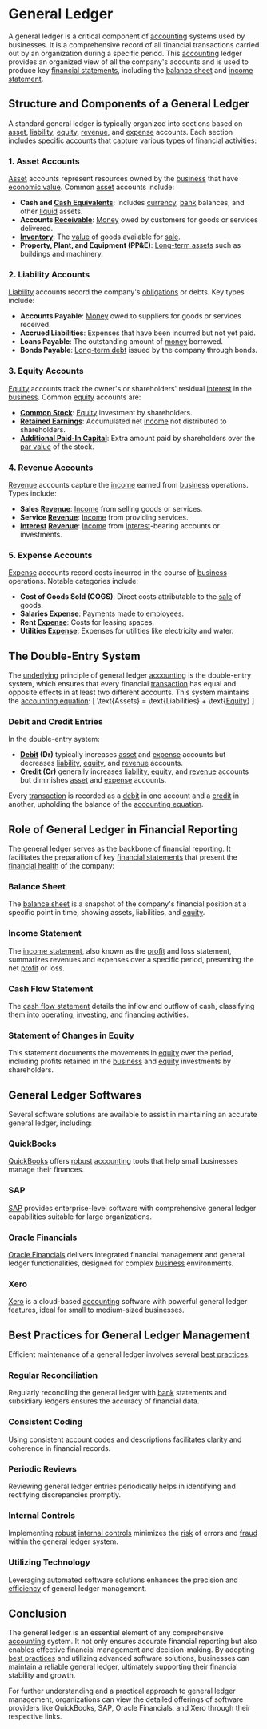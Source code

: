# General Ledger

A general ledger is a critical component of [accounting](../a/accounting.md) systems used by businesses. It is a comprehensive record of all financial transactions carried out by an organization during a specific period. This [accounting](../a/accounting.md) ledger provides an organized view of all the company's accounts and is used to produce key [financial statements](../f/financial_statements.md), including the [balance sheet](../b/balance_sheet.md) and [income statement](../i/income_statement.md).

## Structure and Components of a General Ledger

A standard general ledger is typically organized into sections based on [asset](../a/asset.md), [liability](../l/liability.md), [equity](../e/equity.md), [revenue](../r/revenue.md), and [expense](../e/expense.md) accounts. Each section includes specific accounts that capture various types of financial activities:

### 1. Asset Accounts
[Asset](../a/asset.md) accounts represent resources owned by the [business](../b/business.md) that have [economic value](../e/economic_value.md). Common [asset](../a/asset.md) accounts include:
- **Cash and [Cash Equivalents](../c/cash_equivalents.md)**: Includes [currency](../c/currency.md), [bank](../b/bank.md) balances, and other [liquid](../l/liquid.md) assets.
- **Accounts [Receivable](../r/receivable.md)**: [Money](../m/money.md) owed by customers for goods or services delivered.
- **[Inventory](../i/inventory.md)**: The [value](../v/value.md) of goods available for [sale](../s/sale.md).
- **Property, Plant, and Equipment (PP&E)**: [Long-term assets](../l/long-term_assets.md) such as buildings and machinery.

### 2. Liability Accounts
[Liability](../l/liability.md) accounts record the company's [obligations](../o/obligation.md) or debts. Key types include:
- **Accounts Payable**: [Money](../m/money.md) owed to suppliers for goods or services received.
- **Accrued Liabilities**: Expenses that have been incurred but not yet paid.
- **Loans Payable**: The outstanding amount of [money](../m/money.md) borrowed.
- **Bonds Payable**: [Long-term debt](../l/long-term_debt.md) issued by the company through bonds.

### 3. Equity Accounts
[Equity](../e/equity.md) accounts track the owner's or shareholders' residual [interest](../i/interest.md) in the [business](../b/business.md). Common [equity](../e/equity.md) accounts are:
- **[Common Stock](../c/common_stock.md)**: [Equity](../e/equity.md) investment by shareholders.
- **[Retained Earnings](../r/retained_earnings.md)**: Accumulated net [income](../i/income.md) not distributed to shareholders.
- **[Additional Paid-In Capital](../a/additional_paid-in_capital.md)**: Extra amount paid by shareholders over the [par value](../p/par_value.md) of the stock.

### 4. Revenue Accounts
[Revenue](../r/revenue.md) accounts capture the [income](../i/income.md) earned from [business](../b/business.md) operations. Types include:
- **Sales [Revenue](../r/revenue.md)**: [Income](../i/income.md) from selling goods or services.
- **Service [Revenue](../r/revenue.md)**: [Income](../i/income.md) from providing services.
- **[Interest](../i/interest.md) [Revenue](../r/revenue.md)**: [Income](../i/income.md) from [interest](../i/interest.md)-bearing accounts or investments.

### 5. Expense Accounts
[Expense](../e/expense.md) accounts record costs incurred in the course of [business](../b/business.md) operations. Notable categories include:
- **Cost of Goods Sold (COGS)**: Direct costs attributable to the [sale](../s/sale.md) of goods.
- **Salaries [Expense](../e/expense.md)**: Payments made to employees.
- **Rent [Expense](../e/expense.md)**: Costs for leasing spaces.
- **Utilities [Expense](../e/expense.md)**: Expenses for utilities like electricity and water.

## The Double-Entry System

The [underlying](../u/underlying.md) principle of general ledger [accounting](../a/accounting.md) is the double-entry system, which ensures that every financial [transaction](../t/transaction.md) has equal and opposite effects in at least two different accounts. This system maintains the [accounting equation](../a/accounting_equation.md):
\[ \text{Assets} = \text{Liabilities} + \text{[Equity](../e/equity.md)} \]

### Debit and Credit Entries

In the double-entry system:
- **[Debit](../d/debit.md) (Dr)** typically increases [asset](../a/asset.md) and [expense](../e/expense.md) accounts but decreases [liability](../l/liability.md), [equity](../e/equity.md), and [revenue](../r/revenue.md) accounts.
- **[Credit](../c/credit.md) (Cr)** generally increases [liability](../l/liability.md), [equity](../e/equity.md), and [revenue](../r/revenue.md) accounts but diminishes [asset](../a/asset.md) and [expense](../e/expense.md) accounts.

Every [transaction](../t/transaction.md) is recorded as a [debit](../d/debit.md) in one account and a [credit](../c/credit.md) in another, upholding the balance of the [accounting equation](../a/accounting_equation.md).

## Role of General Ledger in Financial Reporting

The general ledger serves as the backbone of financial reporting. It facilitates the preparation of key [financial statements](../f/financial_statements.md) that present the [financial health](../f/financial_health.md) of the company:

### Balance Sheet
The [balance sheet](../b/balance_sheet.md) is a snapshot of the company's financial position at a specific point in time, showing assets, liabilities, and [equity](../e/equity.md).

### Income Statement
The [income statement](../i/income_statement.md), also known as the [profit](../p/profit.md) and loss statement, summarizes revenues and expenses over a specific period, presenting the net [profit](../p/profit.md) or loss.

### Cash Flow Statement
The [cash flow statement](../c/cash_flow_statement.md) details the inflow and outflow of cash, classifying them into operating, [investing](../i/investing.md), and [financing](../f/financing.md) activities.

### Statement of Changes in Equity
This statement documents the movements in [equity](../e/equity.md) over the period, including profits retained in the [business](../b/business.md) and [equity](../e/equity.md) investments by shareholders.

## General Ledger Softwares

Several software solutions are available to assist in maintaining an accurate general ledger, including:

### QuickBooks
[QuickBooks](https://quickbooks.intuit.com/) offers [robust](../r/robust.md) [accounting](../a/accounting.md) tools that help small businesses manage their finances.

### SAP
[SAP](https://www.sap.com/index.html) provides enterprise-level software with comprehensive general ledger capabilities suitable for large organizations.

### Oracle Financials
[Oracle Financials](https://www.oracle.com/erp/financials-cloud.html) delivers integrated financial management and general ledger functionalities, designed for complex [business](../b/business.md) environments.

### Xero
[Xero](https://www.xero.com/) is a cloud-based [accounting](../a/accounting.md) software with powerful general ledger features, ideal for small to medium-sized businesses.

## Best Practices for General Ledger Management

Efficient maintenance of a general ledger involves several [best practices](../b/best_practices.md):

### Regular Reconciliation
Regularly reconciling the general ledger with [bank](../b/bank.md) statements and subsidiary ledgers ensures the accuracy of financial data.

### Consistent Coding
Using consistent account codes and descriptions facilitates clarity and coherence in financial records.

### Periodic Reviews
Reviewing general ledger entries periodically helps in identifying and rectifying discrepancies promptly.

### Internal Controls
Implementing [robust](../r/robust.md) [internal controls](../i/internal_controls.md) minimizes the [risk](../r/risk.md) of errors and [fraud](../f/fraud.md) within the general ledger system.

### Utilizing Technology
Leveraging automated software solutions enhances the precision and [efficiency](../e/efficiency.md) of general ledger management.

## Conclusion

The general ledger is an essential element of any comprehensive [accounting](../a/accounting.md) system. It not only ensures accurate financial reporting but also enables effective financial management and decision-making. By adopting [best practices](../b/best_practices.md) and utilizing advanced software solutions, businesses can maintain a reliable general ledger, ultimately supporting their financial stability and growth.

For further understanding and a practical approach to general ledger management, organizations can view the detailed offerings of software providers like QuickBooks, SAP, Oracle Financials, and Xero through their respective links.